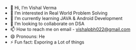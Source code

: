 - 👋 Hi, I’m Vishal Verma
- 👀 I’m interested in Real World Problem Solving
- 🌱 I’m currently learning JAVA & Android Development
- 💞️ I’m looking to collaborate on DSA
- 📫 How to reach me on email - vishalpbh022@gmail.com
- 😄 Pronouns: He
- ⚡ Fun fact: Exporing a Lot of things

<!---
itsvermavishal/itsvermavishal is a ✨ special ✨ repository because its `README.md` (this file) appears on your GitHub profile.
You can click the Preview link to take a look at your changes.
--->
